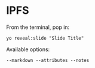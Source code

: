 
# IPFS

From the terminal, pop in:

  ```yo reveal:slide "Slide Title"```

Available options:

 ```--markdown --attributes --notes```
